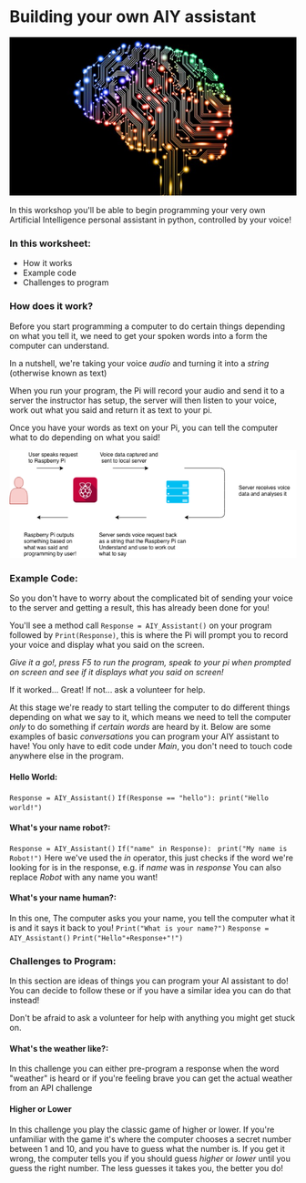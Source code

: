 # Building your own AIY assistant

<img src="img/header.jpg" width="640px" align="centre"/>

In this workshop you'll be able to begin programming your very own Artificial Intelligence personal assistant in python, controlled by your voice!

### In this worksheet:

- How it works
- Example code
- Challenges to program

<div class="page-break"></div>

### How does it work?
Before you start programming a computer to do certain things depending on what you tell it, we need to get your spoken words into a form the computer can understand.

In a nutshell, we're taking your voice *audio* and turning it into a *string* (otherwise known as text)

When you run your program, the Pi will record your audio and send it to a server the instructor has setup, the server will then listen to your voice, work out what you said and return it as text to your pi.

Once you have your words as text on your Pi, you can tell the computer what to do depending on what you said!

 <img src="img/diagram1.png" align="centre"/>

</hr>

### Example Code:
So you don't have to worry about the complicated bit of sending your voice to the server and getting a result, this has already been done for you!

You'll see a method call `Response = AIY_Assistant()` on your program followed by `Print(Response)`, this is where the Pi will prompt you to record your voice and display what you said on the screen.

*Give it a go!, press F5 to run the program, speak to your pi when prompted on screen and see if it displays what you said on screen!*

If it worked... Great! If not... ask a volunteer for help.

At this stage we're ready to start telling the computer to do different things depending on what we say to it, which means we need to tell the computer *only* to do something if *certain words* are heard by it. Below are some examples of basic _conversations_ you can program your AIY assistant to have! You only have to edit code under *Main*, you don't need to touch code anywhere else in the program.

#### Hello World:
`Response = AIY_Assistant()`
`If(Response == "hello"):
  print("Hello world!")`

#### What's your name robot?:
`Response = AIY_Assistant()`
`If("name" in Response):`
` print("My name is Robot!")`
Here we've used the *in* operator, this just checks if the word we're looking for is in the response, e.g. if *name* was in *response*
You can also replace *Robot* with any name you want!

#### What's your name human?:
In this one, The computer asks you your name, you tell the computer what it is and it says it back to you!
`Print("What is your name?")`
`Response = AIY_Assistant()`
`Print("Hello"+Response+"!")`


### Challenges to Program:
In this section are ideas of things you can program your AI assistant to do!
You can decide to follow these or if you have a similar idea you can do that instead!

Don't be afraid to ask a volunteer for help with anything you might get stuck on.

#### What's the weather like?:
In this challenge you can either pre-program a response when the word "weather"
is heard or if you're feeling brave you can get the actual weather from an API challenge

#### Higher or Lower
In this challenge you play the classic game of higher or lower.
If you're unfamiliar with the game it's where the computer chooses a secret number
between 1 and 10, and you have to guess what the number is. If you get it wrong, the
computer tells you if you should guess *higher* or *lower* until you guess the right number.
The less guesses it takes you, the better you do! 
